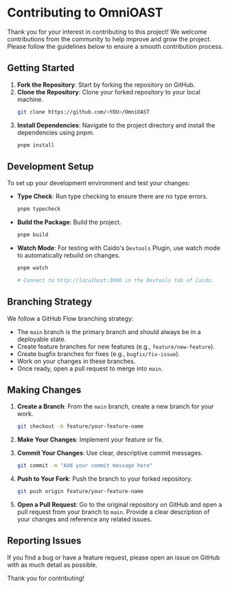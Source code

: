 # Contributing to OmniOAST

Thank you for your interest in contributing to this project! We welcome contributions from the community to help improve and grow the project. Please follow the guidelines below to ensure a smooth contribution process.

## Getting Started

1. **Fork the Repository**: Start by forking the repository on GitHub.
2. **Clone the Repository**: Clone your forked repository to your local machine.
   ```bash
   git clone https://github.com/<YOU>/OmniOAST
   ```
3. **Install Dependencies**: Navigate to the project directory and install the dependencies using pnpm.
   ```bash
   pnpm install
   ```

## Development Setup

To set up your development environment and test your changes:

- **Type Check**: Run type checking to ensure there are no type errors.
  ```bash
  pnpm typecheck
  ```

- **Build the Package**: Build the project.
  ```bash
  pnpm build
  ```

- **Watch Mode**: For testing with Caido's `Devtools` Plugin, use watch mode to automatically rebuild on changes.
  ```bash
  pnpm watch

  # Connect to http://localhost:3000 in the Devtools tab of Caido.
  ```

## Branching Strategy

We follow a GitHub Flow branching strategy:

- The `main` branch is the primary branch and should always be in a deployable state.
- Create feature branches for new features (e.g., `feature/new-feature`).
- Create bugfix branches for fixes (e.g., `bugfix/fix-issue`).
- Work on your changes in these branches.
- Once ready, open a pull request to merge into `main`.

## Making Changes

1. **Create a Branch**: From the `main` branch, create a new branch for your work.
   ```bash
   git checkout -b feature/your-feature-name
   ```

2. **Make Your Changes**: Implement your feature or fix.

3. **Commit Your Changes**: Use clear, descriptive commit messages.
   ```bash
   git commit -m "Add your commit message here"
   ```

4. **Push to Your Fork**: Push the branch to your forked repository.
   ```bash
   git push origin feature/your-feature-name
   ```

5. **Open a Pull Request**: Go to the original repository on GitHub and open a pull request from your branch to `main`. Provide a clear description of your changes and reference any related issues.

## Reporting Issues

If you find a bug or have a feature request, please open an issue on GitHub with as much detail as possible.

Thank you for contributing!
